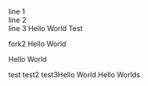 line 1  
line 2  
line 3
Hello World
Test

fork2
Hello World

Hello World

test
test2 
test3Hello World
Hello Worlds
